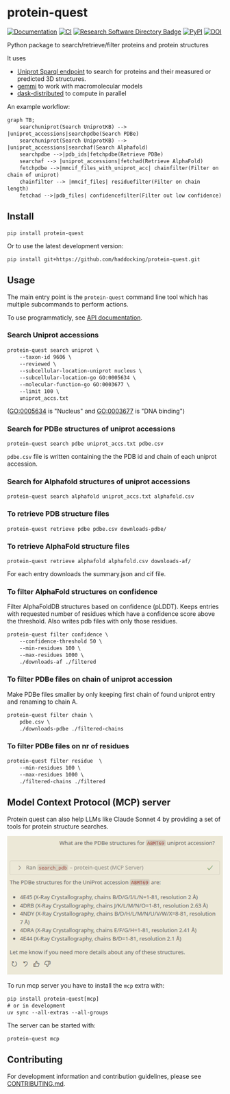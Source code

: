 # protein-quest

[![Documentation](https://img.shields.io/badge/Documentation-bonvinlab.org-blue?style=flat-square&logo=gitbook)](https://www.bonvinlab.org/protein-quest/)
[![CI](https://github.com/haddocking/protein-quest/actions/workflows/ci.yml/badge.svg)](https://github.com/haddocking/protein-quest/actions/workflows/ci.yml)
[![Research Software Directory Badge](https://img.shields.io/badge/rsd-00a3e3.svg)](https://www.research-software.nl/software/protein-quest)
[![PyPI](https://img.shields.io/pypi/v/protein-quest)](https://pypi.org/project/protein-quest/)
[![DOI](https://zenodo.org/badge/DOI/10.5281/zenodo.15632658.svg)](https://doi.org/10.5281/zenodo.15632658)

Python package to search/retrieve/filter proteins and protein structures

It uses

- [Uniprot Sparql endpoint](https://sparql.uniprot.org/) to search for proteins and their measured or predicted 3D structures.
- [gemmi](https://project-gemmi.github.io/) to work with macromolecular models
- [dask-distributed](https://docs.dask.org/en/latest/) to compute in parallel

An example workflow:

```mermaid
graph TB;
    searchuniprot(Search UniprotKB) --> |uniprot_accessions|searchpdbe(Search PDBe)
    searchuniprot(Search UniprotKB) --> |uniprot_accessions|searchaf(Search Alphafold)
    searchpdbe -->|pdb_ids|fetchpdbe(Retrieve PDBe)
    searchaf --> |uniprot_accessions|fetchad(Retrieve AlphaFold)
    fetchpdbe -->|mmcif_files_with_uniprot_acc| chainfilter(Filter on chain of uniprot)
    chainfilter --> |mmcif_files| residuefilter(Filter on chain length)
    fetchad -->|pdb_files| confidencefilter(Filter out low confidence)
```

## Install

```shell
pip install protein-quest
```

Or to use the latest development version:
```
pip install git+https://github.com/haddocking/protein-quest.git
```

## Usage

The main entry point is the `protein-quest` command line tool which has multiple subcommands to perform actions.

To use programmaticly, see [API documentation](https://www.bonvinlab.org/protein-quest/autoapi/summary/).

### Search Uniprot accessions

```shell
protein-quest search uniprot \
    --taxon-id 9606 \
    --reviewed \
    --subcellular-location-uniprot nucleus \
    --subcellular-location-go GO:0005634 \
    --molecular-function-go GO:0003677 \
    --limit 100 \
    uniprot_accs.txt
```
([GO:0005634](https://www.ebi.ac.uk/QuickGO/term/GO:0005634) is "Nucleus" and [GO:0003677](https://www.ebi.ac.uk/QuickGO/term/GO:0003677) is  "DNA binding")

### Search for PDBe structures of uniprot accessions

```shell
protein-quest search pdbe uniprot_accs.txt pdbe.csv
```

`pdbe.csv` file is written containing the the PDB id and chain of each uniprot accession.

### Search for Alphafold structures of uniprot accessions

```shell
protein-quest search alphafold uniprot_accs.txt alphafold.csv
```

### To retrieve PDB structure files

```shell
protein-quest retrieve pdbe pdbe.csv downloads-pdbe/
```

### To retrieve AlphaFold structure files

```shell
protein-quest retrieve alphafold alphafold.csv downloads-af/
```

For each entry downloads the summary.json and cif file.

### To filter AlphaFold structures on confidence

Filter AlphaFoldDB structures based on confidence (pLDDT).
Keeps entries with requested number of residues which have a confidence score above the threshold.
Also writes pdb files with only those residues.

```shell
protein-quest filter confidence \
    --confidence-threshold 50 \
    --min-residues 100 \
    --max-residues 1000 \
    ./downloads-af ./filtered
```

### To filter PDBe files on chain of uniprot accession

Make PDBe files smaller by only keeping first chain of found uniprot entry and renaming to chain A.

```shell
protein-quest filter chain \
    pdbe.csv \
    ./downloads-pdbe ./filtered-chains
```

### To filter PDBe files on nr of residues

```shell
protein-quest filter residue  \
    --min-residues 100 \
    --max-residues 1000 \
    ./filtered-chains ./filtered
```

##  Model Context Protocol (MCP) server

Protein quest can also help LLMs like Claude Sonnet 4 by providing a set of tools for protein structure searches.

<!-- TODO make image work on mkdocs and pypi-->
![Protein Quest MCP workflow](docs/protein-quest-mcp.png)

To run mcp server you have to install the `mcp` extra with:

```shell
pip install protein-quest[mcp]
# or in development
uv sync --all-extras --all-groups
```

The server can be started with:

```shell
protein-quest mcp
```

## Contributing

For development information and contribution guidelines, please see [CONTRIBUTING.md](CONTRIBUTING.md).

